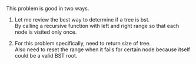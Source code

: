 This problem is good in two ways.

1. Let me review the best way to determine if a tree is bst.\
   By calling a recursive function with left and right range so that each node is visited only once.

2. For this problem specifically, need to return size of tree.\
   Also need to reset the range when it fails for certain node because itself could be a valid BST root.
